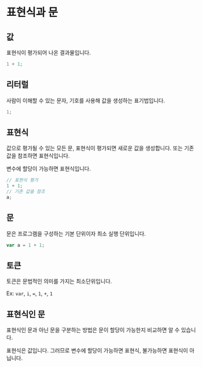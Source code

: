 # 표현식과 문

## 값

표현식이 평가되어 나온 결과물입니다.

```js
1 + 1;
```

## 리터럴

사람이 이해할 수 있는 문자, 기호를 사용해 값을 생성하는 표기법입니다.

```js
1;
```

## 표현식

값으로 평가될 수 있는 모든 문, 표현식이 평가되면 새로운 값을 생성합니다. 또는 기존 값을 참조하면 표현식입니다.

변수에 할당이 가능하면 표현식입니다.

```js
// 표현식 평가
1 + 1;
// 기존 값을 참조
a;
```

## 문

문은 프로그램을 구성하는 기본 단위이자 최소 실행 단위입니다.

```js
var a = 1 + 1;
```

## 토큰

토큰은 문법적인 의미를 가지는 최소단위입니다.

Ex: `var`, `i`, `=`, `1`, `+`, `1`

## 표현식인 문

표현식인 문과 아닌 문을 구분하는 방법은 문이 할당이 가능한지 비교하면 알 수 있습니다.

표현식은 값입니다. 그러므로 변수에 할당이 가능하면 표현식, 불가능하면 표현식이 아닙니다.
